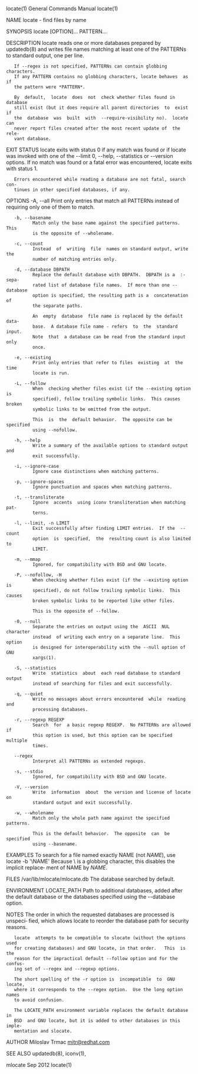 locate(1)                  General Commands Manual                  locate(1)

NAME
       locate - find files by name

SYNOPSIS
       locate [OPTION]... PATTERN...

DESCRIPTION
       locate  reads one or more databases prepared by updatedb(8) and writes
       file names matching at least one of the PATTERNs to  standard  output,
       one per line.

       If --regex is not specified, PATTERNs can contain globbing characters.
       If any PATTERN contains no globbing characters, locate behaves  as  if
       the pattern were *PATTERN*.

       By  default,  locate  does  not  check whether files found in database
       still exist (but it does require all parent directories  to  exist  if
       the  database  was  built  with  --require-visibility no).  locate can
       never report files created after the most recent update of  the  rele‐
       vant database.

EXIT STATUS
       locate  exits  with  status  0 if any match was found or if locate was
       invoked with one of the --limit 0, --help, --statistics  or  --version
       options.   If  no  match  was  found or a fatal error was encountered,
       locate exits with status 1.

       Errors encountered while reading a database are not fatal, search con‐
       tinues in other specified databases, if any.

OPTIONS
       -A, --all
              Print only entries that match all PATTERNs instead of requiring
              only one of them to match.

       -b, --basename
              Match only the base name against the specified patterns.   This
              is the opposite of --wholename.

       -c, --count
              Instead  of  writing  file  names on standard output, write the
              number of matching entries only.

       -d, --database DBPATH
              Replace the default database with DBPATH.  DBPATH is a  :-sepa‐
              rated list of database file names.  If more than one --database
              option is specified, the resulting path is a  concatenation  of
              the separate paths.

              An  empty  database  file name is replaced by the default data‐
              base.  A database file name - refers  to  the  standard  input.
              Note  that  a database can be read from the standard input only
              once.

       -e, --existing
              Print only entries that refer to files  existing  at  the  time
              locate is run.

       -L, --follow
              When  checking whether files exist (if the --existing option is
              specified), follow trailing symbolic links.  This causes broken
              symbolic links to be omitted from the output.

              This  is  the  default behavior.  The opposite can be specified
              using --nofollow.

       -h, --help
              Write a summary of the available options to standard output and
              exit successfully.

       -i, --ignore-case
              Ignore case distinctions when matching patterns.

       -p, --ignore-spaces
              Ignore punctuation and spaces when matching patterns.

       -t, --transliterate
              Ignore  accents  using iconv transliteration when matching pat‐
              terns.

       -l, --limit, -n LIMIT
              Exit successfully after finding LIMIT entries.  If the  --count
              option  is  specified,  the  resulting count is also limited to
              LIMIT.

       -m, --mmap
              Ignored, for compatibility with BSD and GNU locate.

       -P, --nofollow, -H
              When checking whether files exist (if the --existing option  is
              specified), do not follow trailing symbolic links.  This causes
              broken symbolic links to be reported like other files.

              This is the opposite of --follow.

       -0, --null
              Separate the entries on output using the  ASCII  NUL  character
              instead  of writing each entry on a separate line.  This option
              is designed for interoperability with the --null option of  GNU
              xargs(1).

       -S, --statistics
              Write  statistics  about  each read database to standard output
              instead of searching for files and exit successfully.

       -q, --quiet
              Write no messages about errors encountered  while  reading  and
              processing databases.

       -r, --regexp REGEXP
              Search  for  a basic regexp REGEXP.  No PATTERNs are allowed if
              this option is used, but this option can be specified  multiple
              times.

       --regex
              Interpret all PATTERNs as extended regexps.

       -s, --stdio
              Ignored, for compatibility with BSD and GNU locate.

       -V, --version
              Write  information  about  the version and license of locate on
              standard output and exit successfully.

       -w, --wholename
              Match only the whole path name against the specified patterns.

              This is the default behavior.  The opposite  can  be  specified
              using --basename.

EXAMPLES
       To search for a file named exactly NAME (not *NAME*), use
              locate -b '\NAME'
       Because \ is a globbing character, this disables the implicit replace‐
       ment of NAME by *NAME*.

FILES
       /var/lib/mlocate/mlocate.db
              The database searched by default.

ENVIRONMENT
       LOCATE_PATH
              Path to additional databases, added after the default  database
              or the databases specified using the --database option.

NOTES
       The  order  in which the requested databases are processed is unspeci‐
       fied, which allows locate to reorder the database  path  for  security
       reasons.

       locate  attempts to be compatible to slocate (without the options used
       for creating databases) and GNU locate, in that order.   This  is  the
       reason for the impractical default --follow option and for the confus‐
       ing set of --regex and --regexp options.

       The short spelling of the -r option is  incompatible  to  GNU  locate,
       where it corresponds to the --regex option.  Use the long option names
       to avoid confusion.

       The LOCATE_PATH environment variable replaces the default database  in
       BSD  and GNU locate, but it is added to other databases in this imple‐
       mentation and slocate.

AUTHOR
       Miloslav Trmac <mitr@redhat.com>

SEE ALSO
       updatedb(8), iconv(1),

mlocate                            Sep 2012                         locate(1)
